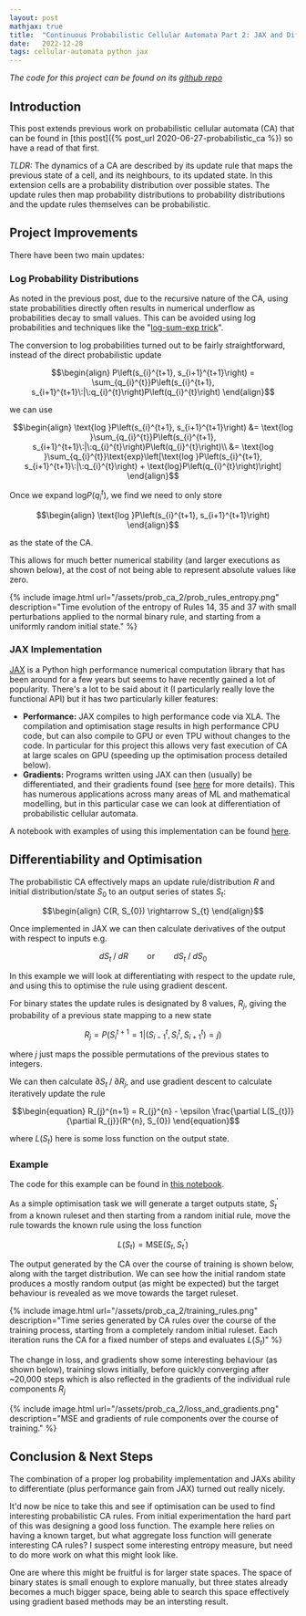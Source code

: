 ```yaml
---
layout: post
mathjax: true
title:  "Continuous Probabilistic Cellular Automata Part 2: JAX and Differentiability"
date:   2022-12-28
tags: cellular-automata python jax
---
```


*The code for this project can be found on its 
[github repo](https://github.com/zombie-einstein/probabilistic_ca)*

## Introduction

This post extends previous work on probabilistic cellular automata (CA)
that can be found in [this post]({% post_url 2020-06-27-probabilistic_ca %})
so have a read of that first.

*TLDR:* The dynamics of a CA are described by its update rule
that maps the previous state of a cell, and its neighbours, to its updated 
state. In this extension cells are a probability distribution over possible
states. The update rules then map probability distributions to probability 
distributions and the update rules themselves can be probabilistic.

## Project Improvements

There have been two main updates:

### Log Probability Distributions

As noted in the previous post, due to the recursive nature of the CA, using
state probabilities directly often results in numerical underflow as
probabilities decay to small values. This can be avoided using log 
probabilities and techniques like the 
"[log-sum-exp trick](https://gregorygundersen.com/blog/2020/02/09/log-sum-exp/)".

The conversion to log probabilities turned out to be fairly straightforward, 
instead of the direct probabilistic update

$$\begin{align}
P\left(s_{i}^{t+1}, s_{i+1}^{t+1}\right) = \sum_{q_{i}^{t}}P\left(s_{i}^{t+1}, s_{i+1}^{t+1}\:|\:q_{i}^{t}\right)P\left(q_{i}^{t}\right)
\end{align}$$

we can use

$$\begin{align}
\text{log }P\left(s_{i}^{t+1}, s_{i+1}^{t+1}\right) &= \text{log }\sum_{q_{i}^{t}}P\left(s_{i}^{t+1}, s_{i+1}^{t+1}\:|\:q_{i}^{t}\right)P\left(q_{i}^{t}\right)\\
&= \text{log }\sum_{q_{i}^{t}}\text{exp}\left[\text{log }P\left(s_{i}^{t+1}, s_{i+1}^{t+1}\:|\:q_{i}^{t}\right) + \text{log}P\left(q_{i}^{t}\right)\right]
\end{align}$$

Once we expand $\text{log}P\left(q_{i}^{t}\right)$, we find we need to only store 

$$\begin{align}
\text{log }P\left(s_{i}^{t+1}, s_{i+1}^{t+1}\right)
\end{align}$$

as the state of the CA.

This allows for much better numerical stability (and larger executions as 
shown below), at the cost of not being able to represent absolute values 
like zero. 

{% include image.html 
url="/assets/prob_ca_2/prob_rules_entropy.png" 
description="Time evolution of the entropy of Rules 14, 35 and 37 with small 
perturbations applied to the normal binary rule, and starting from a uniformly 
random initial state." %}

### JAX Implementation

[JAX](https://jax.readthedocs.io/en/latest/index.html) is a Python high 
performance numerical computation library that has been around for a few
years but seems to have recently gained a lot of popularity. There's a lot
to be said about it (I particularly really love the functional API) but
it has two particularly killer features:

- **Performance:** JAX compiles to high performance code via XLA. The 
  compilation and optimisation stage results in high performance CPU code, 
  but can also compile to GPU or even TPU without changes to the code. In 
  particular for this project this allows very fast execution of CA at 
  large scales on GPU (speeding up the optimisation process detailed below).
- **Gradients:** Programs written using JAX can then (usually) be
  differentiated, and their gradients found (see [here](https://jax.readthedocs.io/en/latest/notebooks/quickstart.html#taking-derivatives-with-grad)
  for more details). This has numerous applications
  across many areas of ML and mathematical modelling, but in this particular
  case we can look at differentiation of probabilistic cellular automata.

A notebook with examples of using this implementation can be found 
[here](https://github.com/zombie-einstein/probabilistic_ca/blob/master/jax_usage.ipynb).

## Differentiability and Optimisation

The probabilistic CA effectively maps an update rule/distribution $R$ and 
initial distribution/state $S_{0}$ to an output series of states $S_{t}$:

$$\begin{align}
C(R, S_{0}) \rightarrow S_{t}
\end{align}$$

Once implemented in JAX we can then calculate derivatives of the output with 
respect to inputs e.g.

$$\begin{equation}
dS_{t}\mathbin{/}dR \quad\quad\text{or}\quad\quad dS_{t}\mathbin{/}dS_{0}
\end{equation}$$

In this example we will look at differentiating with respect to the 
update rule, and using this to optimise the rule using gradient descent.

For binary states the update rules is designated by 8 values, $R_{j}$, giving 
the probability of a previous state mapping to a new state

$$\begin{equation}
R_{j} = P(S_{i}^{t+1}=1 | (S_{i-1}^{t}, S_{i}^{t}, S_{i+1}^{t})=j)
\end{equation}$$

where $j$ just maps the possible permutations of the previous states to 
integers.

We can then calculate $\partial S_{t}\mathbin{/}\partial R_{j}$, and use 
gradient descent to calculate iteratively update the rule

$$\begin{equation}
R_{j}^{n+1} = R_{j}^{n} - \epsilon \frac{\partial L(S_{t})}{\partial R_{j}}(R^{n}, S_{0})
\end{equation}$$

where $L(S_{t})$ here is some loss function on the output state.

### Example

The code for this example can be found in 
[this notebook](https://github.com/zombie-einstein/probabilistic_ca/blob/master/ca_optimisation.ipynb).

As a simple optimisation task we will generate a target outputs state, 
$S^{\prime}_{t}$ from a known ruleset and then starting from a random 
initial rule, move the rule towards the known rule using the loss function

$$\begin{equation}
L(S_{t}) = \text{MSE}(S_{t}, S_{t}^{\prime}) 
\end{equation}$$

The output generated by the CA over the course of training is shown below, 
along with the target distribution. We can see how the initial random state
produces a mostly random output (as might be expected) but the target
behaviour is revealed as we move towards the target ruleset.

{% include image.html 
url="/assets/prob_ca_2/training_rules.png" 
description="Time series generated by CA rules over the course of the training
process, starting from a completely random initial ruleset. Each iteration
runs the CA for a fixed number of steps and evaluates $L(S_{t})$" %}

The change in loss, and gradients show some interesting behaviour (as shown 
below), training slows initially, before quickly converging after ~20,000 steps 
which is also reflected in the gradients of the individual rule components $R_{j}$ 

{% include image.html 
url="/assets/prob_ca_2/loss_and_gradients.png" 
description="MSE and gradients of rule components over the course of training." %}

## Conclusion & Next Steps

The combination of a proper log probability implementation and JAXs ability to
differentiate (plus performance gain from JAX) turned out really nicely. 

It'd now be nice to take this and see if optimisation can be used to find 
interesting probabilistic CA rules. From initial experimentation the hard part 
of this was designing a good loss function. The example here relies on having
a known target, but what aggregate loss function will generate interesting CA
rules? I suspect some interesting entropy measure, but need to do more work
on what this might look like.

One are where this might be fruitful is for larger state spaces. The space of
binary states is small enough to explore manually, but three states already
becomes a much bigger space, being able to search this space effectively using
gradient based methods may be an intersting result.
